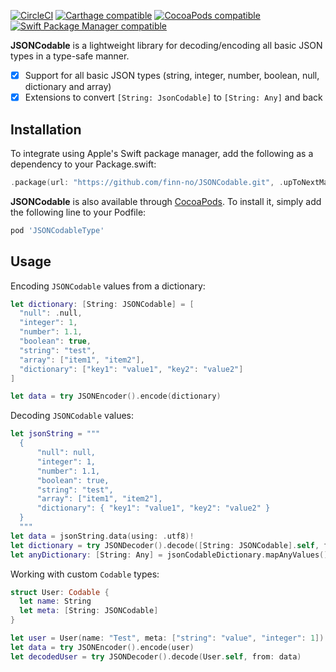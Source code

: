 [![CircleCI](https://img.shields.io/circleci/project/github/finn-no/JSONCodable/master.svg)](https://circleci.com/gh/finn-no/JSONCodable/tree/master)
[![Carthage compatible](https://img.shields.io/badge/Carthage-compatible-4BC51D.svg?style=flat)](https://github.com/Carthage/Carthage)
[![CocoaPods compatible](https://img.shields.io/cocoapods/v/JSONCodableType.svg)](https://cocoapods.org/pods/JSONCodableType)
[![Swift Package Manager compatible](https://img.shields.io/badge/Swift%20Package%20Manager-compatible-brightgreen.svg)](https://github.com/apple/swift-package-manager)

**JSONCodable** is a lightweight library for decoding/encoding all basic JSON types in a type-safe manner.

- [x] Support for all basic JSON types (string, integer, number, boolean, null, dictionary and array)
- [x] Extensions to convert `[String: JsonCodable]` to `[String: Any]` and back

## Installation

To integrate using Apple's Swift package manager, add the following as a dependency to your Package.swift:

```swift
.package(url: "https://github.com/finn-no/JSONCodable.git", .upToNextMajor(from: "1.0.0"))
```

**JSONCodable** is also available through [CocoaPods](http://cocoapods.org). To install it, simply add the following line to your Podfile:

```ruby
pod 'JSONCodableType'
```

## Usage

Encoding `JSONCodable` values from a dictionary:

```swift
let dictionary: [String: JSONCodable] = [
  "null": .null,
  "integer": 1,
  "number": 1.1,
  "boolean": true,
  "string": "test",
  "array": ["item1", "item2"],
  "dictionary": ["key1": "value1", "key2": "value2"]
]

let data = try JSONEncoder().encode(dictionary)
```

Decoding `JSONCodable` values:

```swift
let jsonString = """
  {
      "null": null,
      "integer": 1,
      "number": 1.1,
      "boolean": true,
      "string": "test",
      "array": ["item1", "item2"],
      "dictionary": { "key1": "value1", "key2": "value2" }
  }
  """
let data = jsonString.data(using: .utf8)!
let dictionary = try JSONDecoder().decode([String: JSONCodable].self, from: data)
let anyDictionary: [String: Any] = jsonCodableDictionary.mapAnyValues() 
```

Working with custom `Codable` types:

```swift
struct User: Codable {
  let name: String
  let meta: [String: JSONCodable]
}

let user = User(name: "Test", meta: ["string": "value", "integer": 1])
let data = try JSONEncoder().encode(user)
let decodedUser = try JSONDecoder().decode(User.self, from: data)
```
